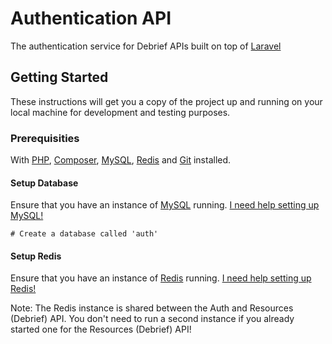 # Authentication API

The authentication service for Debrief APIs built on top of [Laravel](https://laravel.com/docs/5.2)

## Getting Started

These instructions will get you a copy of the project up and running on your local machine for development and testing purposes.

### Prerequisities

With [PHP](http://php.net/downloads.php), [Composer](https://getcomposer.org/installer), [MySQL](https://www.mysql.com/downloads/), [Redis](http://redis.io/download) and [Git](https://git-scm.com/) installed.

#### Setup Database

Ensure that you have an instance of [MySQL](https;//www.mysql.com) running. [I need help setting up MySQL!](http://dev.mysql.com/doc/refman/5.7/en/installing.html)
```
# Create a database called 'auth'
```

#### Setup Redis

Ensure that you have an instance of [Redis](https;//www.redis.io) running. [I need help setting up Redis!](http://redis.io/download#installation)

Note: The Redis instance is shared between the Auth and Resources (Debrief) API. You don't need to run a second instance if you already started one for the Resources (Debrief) API!
